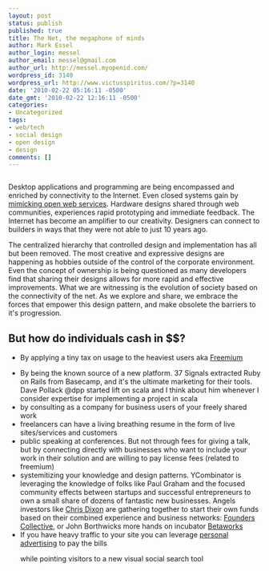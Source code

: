 ```yaml
---
layout: post
status: publish
published: true
title: The Net, the megaphone of minds
author: Mark Essel
author_login: messel
author_email: messel@gmail.com
author_url: http://messel.myopenid.com/
wordpress_id: 3140
wordpress_url: http://www.victusspiritus.com/?p=3140
date: '2010-02-22 05:16:11 -0500'
date_gmt: '2010-02-22 12:16:11 -0500'
categories:
- Uncategorized
tags:
- web/tech
- social design
- open design
- design
comments: []
---
```

<p><a href="{{ site.url }}/assets/2010/02/l_250_166_5AA09F61-919F-4657-9FDD-9352D61D950A.jpeg"><img src="{{ site.url }}/assets/2010/02/l_250_166_5AA09F61-919F-4657-9FDD-9352D61D950A.jpeg" alt="" class="alignnone size-full" /></a></p>
<p>Desktop applications and programming are being encompassed and enriched by connectivity to the Internet. Even closed systems gain by <a href="http://scobleizer.com/2010/02/17/marc-benioffs-enterprise-ambitions-first-look-at-salesforce-chatter/">mimicking open web services</a>. Hardware designs shared through web communities, experiences rapid prototyping and immediate feedback. The Internet has become an amplifier to our creativity. Designers can connect to builders in ways that they were not able to just 10 years ago.  </p>
<p>The centralized hierarchy that controlled design and implementation has all but been removed.  The most creative and expressive designs are happening as hobbies outside of the control of the corporate environment. Even the concept of ownership is being questioned as many developers find that sharing their designs allows for more rapid and effective improvements. What we are witnessing is the evolution of society based on the connectivity of the net. As we explore and share, we embrace the forces that empower this design pattern, and make obsolete the barriers to it's progression.</p>
<h2>But how do individuals cash in $$?</h2>
<ul>
<li>By applying a tiny tax on usage to the heaviest users aka <a href="http://www.avc.com/a_vc/2006/03/the_freemium_bu.html">Freemium</a></Li></p>
<li>By being the known source of a new platform.  37 Signals extracted Ruby on Rails from Basecamp, and it's the ultimate marketing for their tools. Dave Pollack @dpp started lift on scala and I think about him whenever I consider expertise for implementing a project in scala</Li>
<li>by consulting as a company for business users of your freely shared work</li>
<li>freelancers can have a living breathing resume in the form of live sites/services and customers</li>
<li>public speaking at conferences. But not through fees for giving a talk, but by connecting directly with businesses who want to include your work in their solution and are willing to pay license fees (related to freemium)</li>
<li>systemitizing your knowledge and design patterns. YCombinator is leveraging the knowledge of folks like Paul Graham and the focused community effects between startups and successful entrepreneurs to own a small share of dozens of fantastic new businesses. Angels investors like <a href="http://cdixon.org">Chris Dixon</a> are gathering together to start their own funds based on their combined experience and business networks: <a HREF="http://foundercollective.com/">Founders Collective</a>, or John Borthwicks more hands on incubator <a HREF="http://betaworks.com/">Betaworks</a></li>
<li>If you have heavy traffic to your site you can leverage <a href="http://victusmedia.com">personal advertising</a> to pay the bills</li>
<p> while pointing visitors to a new visual social search tool
</ul>
